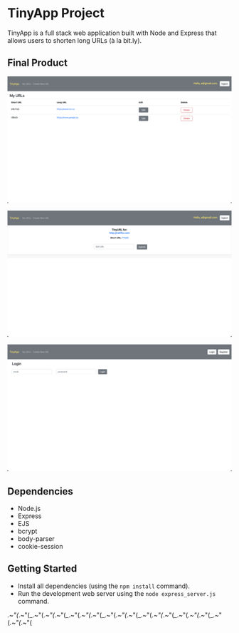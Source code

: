 # TinyApp Project

TinyApp is a full stack web application built with Node and Express that allows users to shorten long URLs (à la bit.ly).

## Final Product

!["URLS Page"](https://github.com/colinpoon/tinyapp/blob/master/docs/urls.png?raw=true)

!["Short URL"](https://github.com/colinpoon/tinyapp/blob/master/docs/shorturl.png?raw=true)

!["Login"](https://github.com/colinpoon/tinyapp/blob/master/docs/login.png?raw=true)

## Dependencies

- Node.js
- Express
- EJS
- bcrypt
- body-parser
- cookie-session

## Getting Started

- Install all dependencies (using the `npm install` command).
- Run the development web server using the `node express_server.js` command.

_.~"(_.~"(_.~"(_.~"(_.~"(_.~"(_.~"(_.~"(_.~"(_.~"(_.~"(_.~"(_.~"(_.~"(_.~"(_.~"(_.~"(_.~"(_.~"(_.~"(